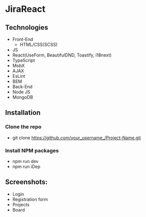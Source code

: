# JiraReact

## Technologies

* Front-End
   * HTML/CSS(SCSS)
 * JS
 * React(UseForm, BeautifulDND, Toastify, i18next)
 * TypeScript
 * MobX
 * AJAX
 * EsLint
 * BEM
* Back-End
 * Node JS
 * MongoDB

## Installation

### Clone the repo
 * git clone https://github.com/your_username_/Project-Name.git

### Install NPM packages

* npm run dev 
* npm run iDep 

## Screenshots:

* Login
* Registration form
* Projects
* Board
